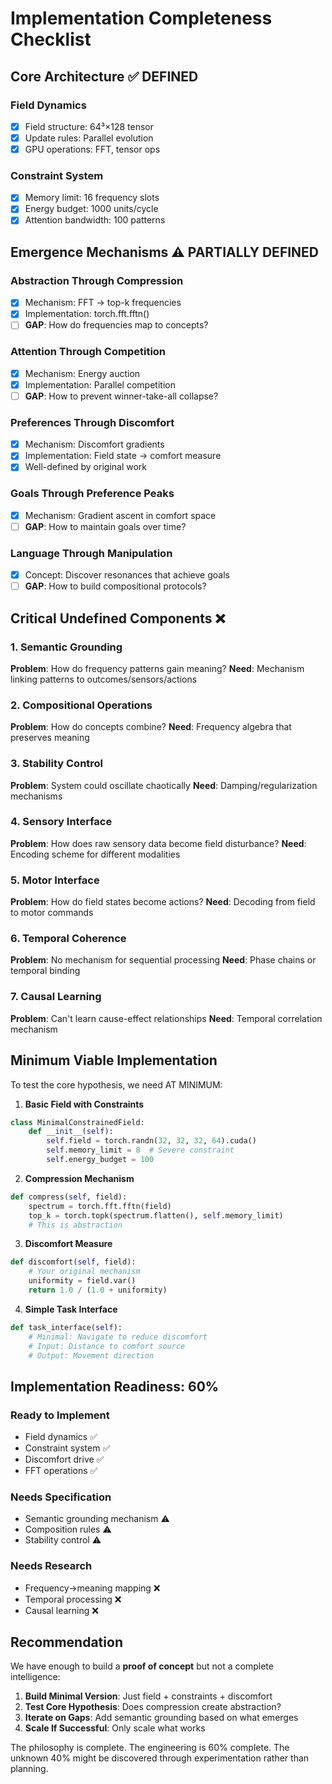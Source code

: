 # Implementation Completeness Checklist

## Core Architecture ✅ DEFINED

### Field Dynamics
- [x] Field structure: 64³×128 tensor
- [x] Update rules: Parallel evolution
- [x] GPU operations: FFT, tensor ops

### Constraint System  
- [x] Memory limit: 16 frequency slots
- [x] Energy budget: 1000 units/cycle
- [x] Attention bandwidth: 100 patterns

## Emergence Mechanisms ⚠️ PARTIALLY DEFINED

### Abstraction Through Compression
- [x] Mechanism: FFT → top-k frequencies
- [x] Implementation: torch.fft.fftn()
- [ ] **GAP**: How do frequencies map to concepts?

### Attention Through Competition
- [x] Mechanism: Energy auction
- [x] Implementation: Parallel competition
- [ ] **GAP**: How to prevent winner-take-all collapse?

### Preferences Through Discomfort
- [x] Mechanism: Discomfort gradients
- [x] Implementation: Field state → comfort measure
- [x] Well-defined by original work

### Goals Through Preference Peaks
- [x] Mechanism: Gradient ascent in comfort space
- [ ] **GAP**: How to maintain goals over time?

### Language Through Manipulation
- [x] Concept: Discover resonances that achieve goals
- [ ] **GAP**: How to build compositional protocols?

## Critical Undefined Components ❌

### 1. Semantic Grounding
**Problem**: How do frequency patterns gain meaning?
**Need**: Mechanism linking patterns to outcomes/sensors/actions

### 2. Compositional Operations
**Problem**: How do concepts combine?
**Need**: Frequency algebra that preserves meaning

### 3. Stability Control
**Problem**: System could oscillate chaotically
**Need**: Damping/regularization mechanisms

### 4. Sensory Interface
**Problem**: How does raw sensory data become field disturbance?
**Need**: Encoding scheme for different modalities

### 5. Motor Interface
**Problem**: How do field states become actions?
**Need**: Decoding from field to motor commands

### 6. Temporal Coherence
**Problem**: No mechanism for sequential processing
**Need**: Phase chains or temporal binding

### 7. Causal Learning
**Problem**: Can't learn cause-effect relationships
**Need**: Temporal correlation mechanism

## Minimum Viable Implementation

To test the core hypothesis, we need AT MINIMUM:

1. **Basic Field with Constraints**
```python
class MinimalConstrainedField:
    def __init__(self):
        self.field = torch.randn(32, 32, 32, 64).cuda()
        self.memory_limit = 8  # Severe constraint
        self.energy_budget = 100
```

2. **Compression Mechanism**
```python
def compress(self, field):
    spectrum = torch.fft.fftn(field)
    top_k = torch.topk(spectrum.flatten(), self.memory_limit)
    # This is abstraction
```

3. **Discomfort Measure**
```python
def discomfort(self, field):
    # Your original mechanism
    uniformity = field.var()
    return 1.0 / (1.0 + uniformity)
```

4. **Simple Task Interface**
```python
def task_interface(self):
    # Minimal: Navigate to reduce discomfort
    # Input: Distance to comfort source
    # Output: Movement direction
```

## Implementation Readiness: 60%

### Ready to Implement
- Field dynamics ✅
- Constraint system ✅
- Discomfort drive ✅
- FFT operations ✅

### Needs Specification
- Semantic grounding mechanism ⚠️
- Composition rules ⚠️
- Stability control ⚠️

### Needs Research
- Frequency→meaning mapping ❌
- Temporal processing ❌
- Causal learning ❌

## Recommendation

We have enough to build a **proof of concept** but not a complete intelligence:

1. **Build Minimal Version**: Just field + constraints + discomfort
2. **Test Core Hypothesis**: Does compression create abstraction?
3. **Iterate on Gaps**: Add semantic grounding based on what emerges
4. **Scale If Successful**: Only scale what works

The philosophy is complete. The engineering is 60% complete. The unknown 40% might be discovered through experimentation rather than planning.